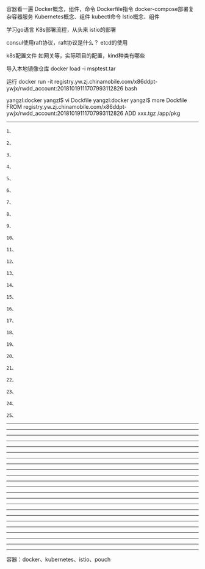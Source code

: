 

容器看一遍
Docker概念，组件，命令
Dockerfile指令
docker-compose部署复杂容器服务
Kubernetes概念、组件
kubectl命令
Istio概念、组件


学习go语言
K8s部署流程，从头来
istio的部署

consul使用raft协议，raft协议是什么？
 etcd的使用
 
 
k8s配置文件
如网关等，实际项目的配置，kind种类有哪些

导入本地镜像仓库
docker load -i msptest.tar

运行
docker run -it registry.yw.zj.chinamobile.com/x86ddpt-ywjx/rwdd_account:20181019111707993112826 bash 

yangzl:docker yangzl$ vi Dockfile
yangzl:docker yangzl$ more Dockfile
FROM registry.yw.zj.chinamobile.com/x86ddpt-ywjx/rwdd_account:20181019111707993112826
ADD xxx.tgz /app/pkg



---------------------------------------------------------------------------------------------------------------------
```
1、
```
```
2、
```
```
3、
```
```
4、
```
```
5、
```
```
6、
```
```
7、
```
```
8、
```
```
9、
```
```
10、
```
```
11、
```
```
12、
```
```
13、
```
```
14、
```
```
15、
```
```
16、
```
```
17、
```
```
18、
```
```
19、
```
```
20、
```
```
21、
```
```
22、
```
```
23、
```
```
24、
```
```
25、
```




---------------------------------------------------------------------------------------------------------------------

---------------------------------------------------------------------------------------------------------------------

---------------------------------------------------------------------------------------------------------------------

---------------------------------------------------------------------------------------------------------------------

---------------------------------------------------------------------------------------------------------------------

---------------------------------------------------------------------------------------------------------------------

---------------------------------------------------------------------------------------------------------------------

---------------------------------------------------------------------------------------------------------------------

---------------------------------------------------------------------------------------------------------------------

---------------------------------------------------------------------------------------------------------------------

---------------------------------------------------------------------------------------------------------------------

---------------------------------------------------------------------------------------------------------------------

---------------------------------------------------------------------------------------------------------------------

---------------------------------------------------------------------------------------------------------------------

---------------------------------------------------------------------------------------------------------------------

---------------------------------------------------------------------------------------------------------------------

---------------------------------------------------------------------------------------------------------------------

---------------------------------------------------------------------------------------------------------------------

---------------------------------------------------------------------------------------------------------------------

---------------------------------------------------------------------------------------------------------------------

---------------------------------------------------------------------------------------------------------------------

---------------------------------------------------------------------------------------------------------------------

---------------------------------------------------------------------------------------------------------------------






容器：docker、kubernetes、istio、pouch


